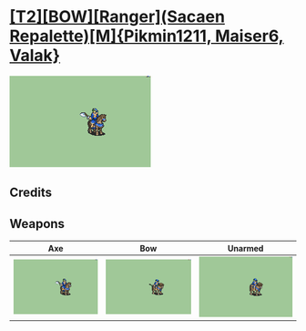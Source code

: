 # [\[T2\]\[BOW\]\[Ranger\]\(Sacaen Repalette\)\[M\]{Pikmin1211, Maiser6, Valak}](../%5BT2%5D%5BBOW%5D%5BRanger%5D(Sacaen%20Repalette)%5BM%5D%7BPikmin1211,%20Maiser6,%20Valak%7D)

<img src="./3.%20Axe%20%7BValak%7D/Axe_000.png" alt="[T2][BOW][Ranger](Sacaen Repalette)[M]{Pikmin1211, Maiser6, Valak} standing" />

## Credits



## Weapons


|Axe |Bow |Unarmed |
|  :---: | :---: | :---: |
| <img alt="Axe animation" src="./3.%20Axe%20%7BValak%7D/Axe.gif" /> | <img alt="Bow animation" src="./5.%20Bow/Bow.gif" /> | <img alt="Unarmed animation" src="./8.%20Unarmed/Unarmed.gif" /> |
